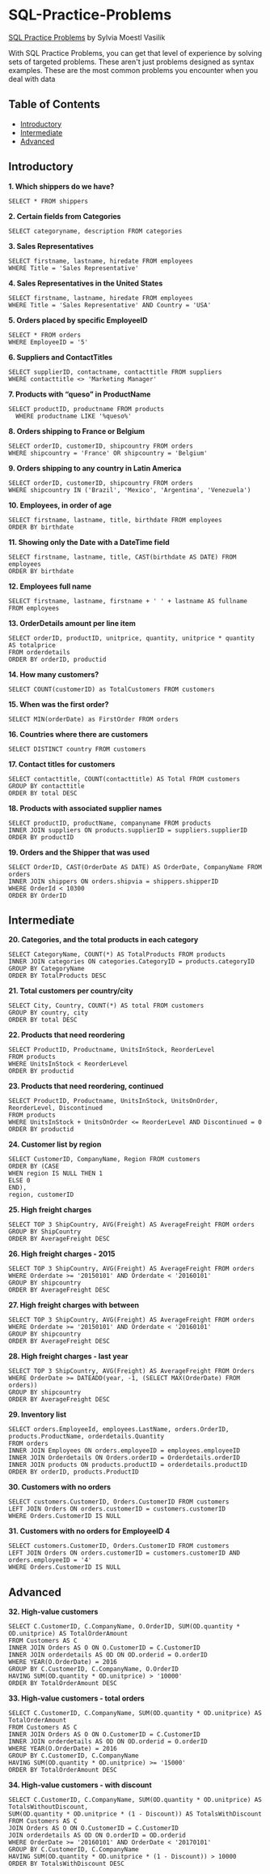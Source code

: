 # SQL-Practice-Problems
[SQL Practice Problems](https://www.amazon.com/SQL-Practice-Problems-learn-doing/dp/1520807635) by Sylvia Moestl Vasilik

With SQL Practice Problems, you can get that level of experience by solving sets of targeted problems. These aren't just problems designed as syntax examples. These are the most common problems you encounter when you deal with data

## Table of Contents
- [Introductory](https://github.com/LaraBruno/SQL-Practice-Problems#introductory)
- [Intermediate](https://github.com/LaraBruno/SQL-Practice-Problems#intermediate)
- [Advanced](https://github.com/LaraBruno/SQL-Practice-Problems#advanced)

## Introductory

**1.                  Which shippers do we have?**

    SELECT * FROM shippers   


**2.                 Certain fields from Categories**

    SELECT categoryname, description FROM categories  


**3.                 Sales Representatives**

    SELECT firstname, lastname, hiredate FROM employees
    WHERE Title = 'Sales Representative'
  
  
**4.                 Sales Representatives in the United States**

	SELECT firstname, lastname, hiredate FROM employees
	WHERE Title = 'Sales Representative' AND Country = 'USA'
  
**5.                 Orders placed by specific EmployeeID**

    SELECT * FROM orders
    WHERE EmployeeID = '5'


**6.                 Suppliers and ContactTitles**

    SELECT supplierID, contactname, contacttitle FROM suppliers
    WHERE contacttitle <> 'Marketing Manager'


**7.                 Products with “queso” in ProductName**

    SELECT productID, productname FROM products
	  WHERE productname LIKE '%queso%'
  
  
**8.                 Orders shipping to France or Belgium**

    SELECT orderID, customerID, shipcountry FROM orders
    WHERE shipcountry = 'France' OR shipcountry = 'Belgium'
    
    
**9.                 Orders shipping to any country in Latin America**

    SELECT orderID, customerID, shipcountry FROM orders
    WHERE shipcountry IN ('Brazil', 'Mexico', 'Argentina', 'Venezuela')
    
**10.             Employees, in order of age** 

    SELECT firstname, lastname, title, birthdate FROM employees
    ORDER BY birthdate
**11.              Showing only the Date with a DateTime field**

    SELECT firstname, lastname, title, CAST(birthdate AS DATE) FROM employees
    ORDER BY birthdate
**12.             Employees full name**

    SELECT firstname, lastname, firstname + ' ' + lastname AS fullname
    FROM employees
**13.             OrderDetails amount per line item**

    SELECT orderID, productID, unitprice, quantity, unitprice * quantity AS totalprice
    FROM orderdetails
    ORDER BY orderID, productid
**14.             How many customers?**

    SELECT COUNT(customerID) as TotalCustomers FROM customers
    
**15.             When was the first order?**

    SELECT MIN(orderDate) as FirstOrder FROM orders
    
**16.             Countries where there are customers**

    SELECT DISTINCT country FROM customers
**17.             Contact titles for customers**

    SELECT contacttitle, COUNT(contacttitle) AS Total FROM customers
    GROUP BY contacttitle
    ORDER BY total DESC
**18.             Products with associated supplier names**

    SELECT productID, productName, companyname FROM products
    INNER JOIN suppliers ON products.supplierID = suppliers.supplierID
    ORDER BY productID
**19.             Orders and the Shipper that was used**

    SELECT OrderID, CAST(OrderDate AS DATE) AS OrderDate, CompanyName FROM orders
    INNER JOIN shippers ON orders.shipvia = shippers.shipperID
    WHERE OrderId < 10300
    ORDER BY OrderID

## Intermediate

**20.            Categories, and the total products in each category**

    SELECT CategoryName, COUNT(*) AS TotalProducts FROM products
    INNER JOIN categories ON categories.CategoryID = products.categoryID
    GROUP BY CategoryName
    ORDER BY TotalProducts DESC
    
**21.             Total customers per country/city**

    SELECT City, Country, COUNT(*) AS total FROM customers
    GROUP BY country, city
    ORDER BY total DESC
**22.            Products that need reordering**

    SELECT ProductID, Productname, UnitsInStock, ReorderLevel
    FROM products
    WHERE UnitsInStock < ReorderLevel
    ORDER BY productid
**23.            Products that need reordering, continued**

    SELECT ProductID, Productname, UnitsInStock, UnitsOnOrder, ReorderLevel, Discontinued
    FROM products
    WHERE UnitsInStock + UnitsOnOrder <= ReorderLevel AND Discontinued = 0
    ORDER BY productid
    
**24.           Customer list by region**

    SELECT CustomerID, CompanyName, Region FROM customers
    ORDER BY (CASE
    WHEN region IS NULL THEN 1
    ELSE 0 
    END),
    region, customerID
**25.            High freight charges**

    SELECT TOP 3 ShipCountry, AVG(Freight) AS AverageFreight FROM orders
    GROUP BY ShipCountry
    ORDER BY AverageFreight DESC
**26.            High freight charges - 2015**

    SELECT TOP 3 ShipCountry, AVG(Freight) AS AverageFreight FROM orders
    WHERE Orderdate >= '20150101' AND Orderdate < '20160101'
    GROUP BY shipcountry
    ORDER BY AverageFreight DESC
**27.            High freight charges with between**

    SELECT TOP 3 ShipCountry, AVG(Freight) AS AverageFreight FROM orders
    WHERE Orderdate >= '20150101' AND Orderdate < '20160101'
    GROUP BY shipcountry
    ORDER BY AverageFreight DESC
**28.           High freight charges - last year**

    SELECT TOP 3 ShipCountry, AVG(Freight) AS AverageFreight FROM Orders
    WHERE OrderDate >= DATEADD(year, -1, (SELECT MAX(OrderDate) FROM orders))
    GROUP BY shipcountry
    ORDER BY AverageFreight DESC
**29.            Inventory list**

    SELECT orders.EmployeeId, employees.LastName, orders.OrderID, products.ProductName, orderdetails.Quantity
    FROM orders
    INNER JOIN Employees ON orders.employeeID = employees.employeeID
    INNER JOIN Orderdetails ON Orders.orderID = Orderdetails.orderID
    INNER JOIN products ON products.productID = orderdetails.productID
    ORDER BY orderID, products.ProductID
**30.            Customers with no orders**

    SELECT customers.CustomerID, Orders.CustomerID FROM customers
    LEFT JOIN Orders ON orders.customerID = customers.customerID
    WHERE Orders.CustomerID IS NULL
**31.             Customers with no orders for EmployeeID 4**

    SELECT customers.CustomerID, Orders.CustomerID FROM customers
    LEFT JOIN Orders ON orders.customerID = customers.customerID AND orders.employeeID = '4'
    WHERE Orders.CustomerID IS NULL
    
## Advanced

**32.            High-value customers**

    SELECT C.CustomerID, C.CompanyName, O.OrderID, SUM(OD.quantity * OD.unitprice) AS TotalOrderAmount
    FROM Customers AS C
    INNER JOIN Orders AS O ON O.CustomerID = C.CustomerID
    INNER JOIN orderdetails AS OD ON OD.orderid = O.orderID
    WHERE YEAR(O.OrderDate) = 2016
    GROUP BY C.CustomerID, C.CompanyName, O.OrderID
    HAVING SUM(OD.quantity * OD.unitprice) > '10000'
    ORDER BY TotalOrderAmount DESC
**33.            High-value customers - total orders**

    SELECT C.CustomerID, C.CompanyName, SUM(OD.quantity * OD.unitprice) AS TotalOrderAmount
    FROM Customers AS C
    INNER JOIN Orders AS O ON O.CustomerID = C.CustomerID
    INNER JOIN orderdetails AS OD ON OD.orderid = O.orderID
    WHERE YEAR(O.OrderDate) = 2016
    GROUP BY C.CustomerID, C.CompanyName
    HAVING SUM(OD.quantity * OD.unitprice) >= '15000'
    ORDER BY TotalOrderAmount DESC
**34.           High-value customers - with discount**

    SELECT C.CustomerID, C.CompanyName, SUM(OD.quantity * OD.unitprice) AS TotalsWithoutDiscount,
    SUM(OD.quantity * OD.unitprice * (1 - Discount)) AS TotalsWithDiscount
    FROM Customers AS C
    JOIN Orders AS O ON O.CustomerID = C.CustomerID
    JOIN orderdetails AS OD ON O.orderID = OD.orderid 
    WHERE OrderDate >= '20160101' AND OrderDate < '20170101'
    GROUP BY C.CustomerID, C.CompanyName
    HAVING SUM(OD.quantity * OD.unitprice * (1 - Discount)) > 10000
    ORDER BY TotalsWithDiscount DESC
